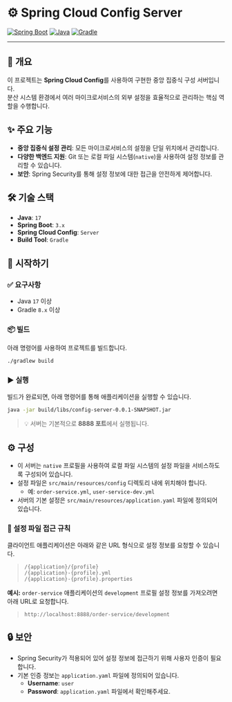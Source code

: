 # ⚙️ Spring Cloud Config Server

[![Spring Boot](https://img.shields.io/badge/Spring%20Boot-3.x-6DB33F?style=for-the-badge&logo=spring-boot)](https://spring.io/projects/spring-boot)
[![Java](https://img.shields.io/badge/Java-17-B07219?style=for-the-badge&logo=openjdk)](https://www.oracle.com/java/technologies/javase/jdk17-archive-downloads.html)
[![Gradle](https://img.shields.io/badge/Gradle-8.x-02303A?style=for-the-badge&logo=gradle)](https://gradle.org/)

---

## 📖 개요

이 프로젝트는 **Spring Cloud Config**를 사용하여 구현한 중앙 집중식 구성 서버입니다.  
분산 시스템 환경에서 여러 마이크로서비스의 외부 설정을 효율적으로 관리하는 핵심 역할을 수행합니다.

## ✨ 주요 기능

- **중앙 집중식 설정 관리**: 모든 마이크로서비스의 설정을 단일 위치에서 관리합니다.
- **다양한 백엔드 지원**: Git 또는 로컬 파일 시스템(`native`)을 사용하여 설정 정보를 관리할 수 있습니다.
- **보안**: Spring Security를 통해 설정 정보에 대한 접근을 안전하게 제어합니다.

## 🛠️ 기술 스택

- **Java**: `17`
- **Spring Boot**: `3.x`
- **Spring Cloud Config**: `Server`
- **Build Tool**: `Gradle`

## 🚀 시작하기

### ✅ 요구사항

- Java `17` 이상
- Gradle `8.x` 이상

### 📦 빌드

아래 명령어를 사용하여 프로젝트를 빌드합니다.

```bash
./gradlew build
```

### ▶️ 실행

빌드가 완료되면, 아래 명령어를 통해 애플리케이션을 실행할 수 있습니다.

```bash
java -jar build/libs/config-server-0.0.1-SNAPSHOT.jar
```

> 💡 서버는 기본적으로 **8888 포트**에서 실행됩니다.

## ⚙️ 구성

- 이 서버는 `native` 프로필을 사용하여 로컬 파일 시스템의 설정 파일을 서비스하도록 구성되어 있습니다.
- 설정 파일은 `src/main/resources/config` 디렉토리 내에 위치해야 합니다.
  - 예: `order-service.yml`, `user-service-dev.yml`
- 서버의 기본 설정은 `src/main/resources/application.yaml` 파일에 정의되어 있습니다.

### 🔗 설정 파일 접근 규칙

클라이언트 애플리케이션은 아래와 같은 URL 형식으로 설정 정보를 요청할 수 있습니다.

> ```
> /{application}/{profile}
> /{application}-{profile}.yml
> /{application}-{profile}.properties
> ```

**예시:**
`order-service` 애플리케이션의 `development` 프로필 설정 정보를 가져오려면 아래 URL로 요청합니다.

> ```http
> http://localhost:8888/order-service/development
> ```

## 🔒 보안

- Spring Security가 적용되어 있어 설정 정보에 접근하기 위해 사용자 인증이 필요합니다.
- 기본 인증 정보는 `application.yaml` 파일에 정의되어 있습니다.
  - **Username**: `user`
  - **Password**: `application.yaml` 파일에서 확인해주세요.